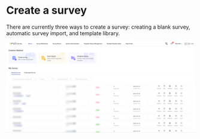 # Create a survey

There are currently three ways to create a survey: creating a blank survey, automatic survey import, and template library.

![](<../../.gitbook/assets/image (836).png>)

